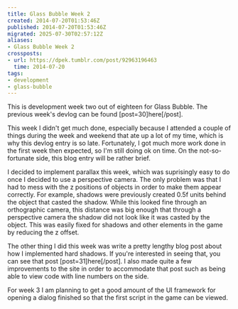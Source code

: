 ```yaml
---
title: Glass Bubble Week 2
created: 2014-07-20T01:53:46Z
published: 2014-07-20T01:53:46Z
migrated: 2025-07-30T02:57:12Z
aliases:
- Glass Bubble Week 2
crossposts:
- url: https://dpek.tumblr.com/post/92963196463
  time: 2014-07-20
tags:
- development
- glass-bubble
---
```


This is development week two out of eighteen for Glass Bubble. The previous week's devlog can be found [post=30]here[/post].

This week I didn't get much done, especially because I attended a couple of things during the week and weekend that ate up a lot of my time, which is why this devlog entry is so late. Fortunately, I got much more work done in the first week then expected, so I'm still doing ok on time. On the not-so-fortunate side, this blog entry will be rather brief.

I decided to implement parallax this week, which was suprisingly easy to do once I decided to use a perspective camera. The only problem was that I had to mess with the z positions of objects in order to make them appear correctly. For example, shadows were previously created 0.5f units behind the object that casted the shadow. While this looked fine through an orthographic camera, this distance was big enough that through a perspective camera the shadow did not look like it was casted by the object. This was easily fixed for shadows and other elements in the game by reducing the z offset.

The other thing I did this week was write a pretty lengthy blog post about how I implemented hard shadows. If you're interested in seeing that, you can see that post [post=31]here[/post]. I also made quite a few improvements to the site in order to accommodate that post such as being able to view code with line numbers on the side.

For week 3 I am planning to get a good amount of the UI framework for opening a dialog finished so that the first script in the game can be viewed.
